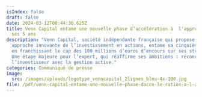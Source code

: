 ```yaml
---
isIndex: false
draft: false
date: 2024-03-12T08:44:36.625Z
title: Venn Capital entame une nouvelle phase d’accélération à  l'approche de
  ses 5 ans
description: "Venn Capital, société indépendante française qui propose une
  approche innovante de l’investissement en actions, entame sa cinquième année
  en franchissant le cap des 100 millions d’euros d’encours sur ses stratégies.
  Une étape majeure pour l’expert, qui réaffirme ses ambitions : réconcilier
  l’investisseur avec la gestion active."
categories: Communiqué de presse
image:
  src: /images/uploads/logotype_venncapital_2lignes_bleu-4x-100.jpg
file: /pdf/venn-capital-entame-une-nouvelle-phase-dacce-le-ration-a-l-approche-de-ses-5-ans.pdf
---
```

